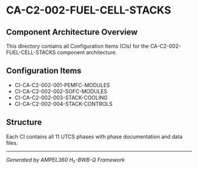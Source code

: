 # CA-C2-002-FUEL-CELL-STACKS

## Component Architecture Overview
This directory contains all Configuration Items (CIs) for the CA-C2-002-FUEL-CELL-STACKS component architecture.

## Configuration Items
- CI-CA-C2-002-001-PEMFC-MODULES
- CI-CA-C2-002-002-SOFC-MODULES
- CI-CA-C2-002-003-STACK-COOLING
- CI-CA-C2-002-004-STACK-CONTROLS

## Structure
Each CI contains all 11 UTCS phases with phase documentation and data files.

---
*Generated by AMPEL360 H₂-BWB-Q Framework*
